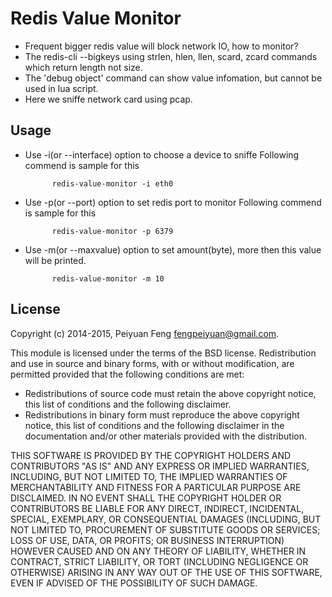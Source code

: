 # Redis Value Monitor 

* Frequent bigger redis value will block network IO, how to monitor?
* The redis-cli --bigkeys using strlen, hlen, llen, scard, zcard commands which return length not size.
* The 'debug object' command can show value infomation, but cannot be used in lua script.
* Here we sniffe network card using pcap. 

## Usage

* Use -i(or --interface) option to choose a device to sniffe
  Following commend is sample for this 
	
			redis-value-monitor -i eth0	
* Use -p(or --port) option to set redis port to monitor
  Following commend is sample for this 
	
			redis-value-monitor -p 6379	
* Use -m(or --maxvalue) option to set amount(byte), more then this value will be printed. 

			redis-value-monitor -m 10	

## License

Copyright (c) 2014-2015, Peiyuan Feng <fengpeiyuan@gmail.com>.

This module is licensed under the terms of the BSD license.
Redistribution and use in source and binary forms, with or without
modification, are permitted provided that the following conditions
are met:

* Redistributions of source code must retain the above copyright notice, this list of conditions and the following disclaimer.
* Redistributions in binary form must reproduce the above copyright notice, this list of conditions and the following disclaimer in the documentation and/or other materials provided with the distribution.

THIS SOFTWARE IS PROVIDED BY THE COPYRIGHT HOLDERS AND CONTRIBUTORS
"AS IS" AND ANY EXPRESS OR IMPLIED WARRANTIES, INCLUDING, BUT NOT
LIMITED TO, THE IMPLIED WARRANTIES OF MERCHANTABILITY AND FITNESS FOR
A PARTICULAR PURPOSE ARE DISCLAIMED. IN NO EVENT SHALL THE COPYRIGHT
HOLDER OR CONTRIBUTORS BE LIABLE FOR ANY DIRECT, INDIRECT, INCIDENTAL,
SPECIAL, EXEMPLARY, OR CONSEQUENTIAL DAMAGES (INCLUDING, BUT NOT LIMITED
TO, PROCUREMENT OF SUBSTITUTE GOODS OR SERVICES; LOSS OF USE, DATA, OR
PROFITS; OR BUSINESS INTERRUPTION) HOWEVER CAUSED AND ON ANY THEORY OF
LIABILITY, WHETHER IN CONTRACT, STRICT LIABILITY, OR TORT (INCLUDING
NEGLIGENCE OR OTHERWISE) ARISING IN ANY WAY OUT OF THE USE OF THIS
SOFTWARE, EVEN IF ADVISED OF THE POSSIBILITY OF SUCH DAMAGE.
